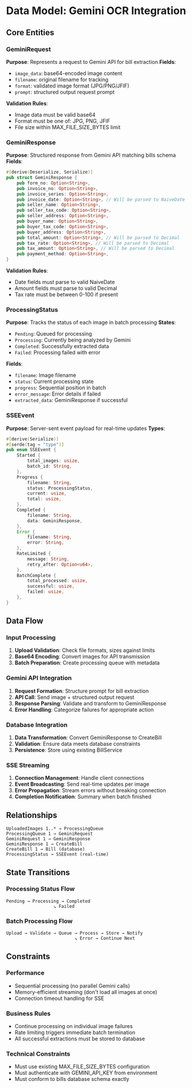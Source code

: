 # Data Model: Gemini OCR Integration

## Core Entities

### GeminiRequest
**Purpose**: Represents a request to Gemini API for bill extraction
**Fields**:
- `image_data`: base64-encoded image content
- `filename`: original filename for tracking
- `format`: validated image format (JPG/PNG/JFIF)
- `prompt`: structured output request prompt

**Validation Rules**:
- Image data must be valid base64
- Format must be one of: JPG, PNG, JFIF
- File size within MAX_FILE_SIZE_BYTES limit

### GeminiResponse
**Purpose**: Structured response from Gemini API matching bills schema
**Fields**:
```rust
#[derive(Deserialize, Serialize)]
pub struct GeminiResponse {
    pub form_no: Option<String>,
    pub invoice_no: Option<String>,
    pub invoice_series: Option<String>,
    pub invoice_date: Option<String>, // Will be parsed to NaiveDate
    pub seller_name: Option<String>,
    pub seller_tax_code: Option<String>,
    pub seller_address: Option<String>,
    pub buyer_name: Option<String>,
    pub buyer_tax_code: Option<String>,
    pub buyer_address: Option<String>,
    pub total_amount: Option<String>, // Will be parsed to Decimal
    pub tax_rate: Option<String>, // Will be parsed to Decimal
    pub tax_amount: Option<String>, // Will be parsed to Decimal
    pub payment_method: Option<String>,
}
```

**Validation Rules**:
- Date fields must parse to valid NaiveDate
- Amount fields must parse to valid Decimal
- Tax rate must be between 0-100 if present

### ProcessingStatus
**Purpose**: Tracks the status of each image in batch processing
**States**:
- `Pending`: Queued for processing
- `Processing`: Currently being analyzed by Gemini
- `Completed`: Successfully extracted data
- `Failed`: Processing failed with error

**Fields**:
- `filename`: Image filename
- `status`: Current processing state
- `progress`: Sequential position in batch
- `error_message`: Error details if failed
- `extracted_data`: GeminiResponse if successful

### SSEEvent
**Purpose**: Server-sent event payload for real-time updates
**Types**:
```rust
#[derive(Serialize)]
#[serde(tag = "type")]
pub enum SSEEvent {
    Started {
        total_images: usize,
        batch_id: String,
    },
    Progress {
        filename: String,
        status: ProcessingStatus,
        current: usize,
        total: usize,
    },
    Completed {
        filename: String,
        data: GeminiResponse,
    },
    Error {
        filename: String,
        error: String,
    },
    RateLimited {
        message: String,
        retry_after: Option<u64>,
    },
    BatchComplete {
        total_processed: usize,
        successful: usize,
        failed: usize,
    },
}
```

## Data Flow

### Input Processing
1. **Upload Validation**: Check file formats, sizes against limits
2. **Base64 Encoding**: Convert images for API transmission
3. **Batch Preparation**: Create processing queue with metadata

### Gemini API Integration
1. **Request Formation**: Structure prompt for bill extraction
2. **API Call**: Send image + structured output request
3. **Response Parsing**: Validate and transform to GeminiResponse
4. **Error Handling**: Categorize failures for appropriate action

### Database Integration
1. **Data Transformation**: Convert GeminiResponse to CreateBill
2. **Validation**: Ensure data meets database constraints
3. **Persistence**: Store using existing BillService

### SSE Streaming
1. **Connection Management**: Handle client connections
2. **Event Broadcasting**: Send real-time updates per image
3. **Error Propagation**: Stream errors without breaking connection
4. **Completion Notification**: Summary when batch finished

## Relationships

```
UploadedImages 1..* → ProcessingQueue
ProcessingQueue 1 → GeminiRequest
GeminiRequest 1 → GeminiResponse
GeminiResponse 1 → CreateBill
CreateBill 1 → Bill (database)
ProcessingStatus → SSEEvent (real-time)
```

## State Transitions

### Processing Status Flow
```
Pending → Processing → Completed
                  ↘ Failed
```

### Batch Processing Flow
```
Upload → Validate → Queue → Process → Store → Notify
                          ↘ Error → Continue Next
```

## Constraints

### Performance
- Sequential processing (no parallel Gemini calls)
- Memory-efficient streaming (don't load all images at once)
- Connection timeout handling for SSE

### Business Rules
- Continue processing on individual image failures
- Rate limiting triggers immediate batch termination
- All successful extractions must be stored to database

### Technical Constraints
- Must use existing MAX_FILE_SIZE_BYTES configuration
- Must authenticate with GEMINI_API_KEY from environment
- Must conform to bills database schema exactly